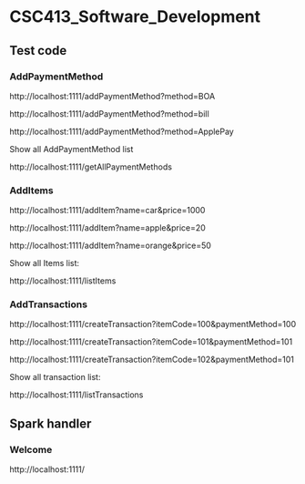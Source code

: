 # CSC413_Software_Development

## Test code

### AddPaymentMethod
http://localhost:1111/addPaymentMethod?method=BOA

http://localhost:1111/addPaymentMethod?method=bill

http://localhost:1111/addPaymentMethod?method=ApplePay

Show all AddPaymentMethod list

http://localhost:1111/getAllPaymentMethods

### AddItems
http://localhost:1111/addItem?name=car&price=1000

http://localhost:1111/addItem?name=apple&price=20

http://localhost:1111/addItem?name=orange&price=50

Show all Items list:

http://localhost:1111/listItems

### AddTransactions
http://localhost:1111/createTransaction?itemCode=100&paymentMethod=100

http://localhost:1111/createTransaction?itemCode=101&paymentMethod=101

http://localhost:1111/createTransaction?itemCode=102&paymentMethod=101

Show all transaction list:

http://localhost:1111/listTransactions

## Spark handler
### Welcome
http://localhost:1111/
